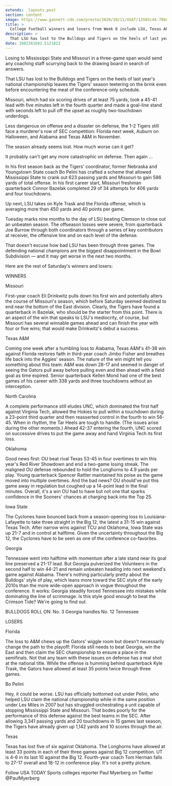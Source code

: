 ```yaml
--- 
extends: _layouts.post 
section: content 
image: https://www.gannett-cdn.com/presto/2020/10/11/USAT/12503c44-78b8-4b61-8029-60adafa5ab32-AP_Missouri_LSU_Football.jpg?crop=3277,1843,x0,y91&width=3200&height=1800&format=pjpg&auto=webp 
title: > 
  College football winners and losers from Week 6 include LSU, Texas A&M 
description: > 
  That LSU has lost to the Bulldogs and Tigers on the heels of last year's national championship leaves the Tigers' season teetering on the brink even before encountering the meat of the conference-only schedule.Less dangerous on offense and a disaster on defense, the 1-2 Tigers still face a murderer's row of SEC competition: Florida next week, Auburn on Halloween, and Alabama and Texas A&M in November.In his first career start, Missouri freshman quarterback Connor Bazelak completed 29 of 34 attempts for 406 yards and four touchdowns.Up next, LSU takes on Kyle Trask and the Florida offense, which is averaging more than 450 yards and 40 points per game.Tuesday marks nine months to the day of LSU beating Clemson to close out an unbeaten season. 
date: 1602381692.5121822 
--- 
```

Losing to Mississippi State and Missouri in a three-game span would send any coaching staff scurrying back to the drawing board in search of answers.

That LSU has lost to the Bulldogs and Tigers on the heels of last year's national championship leaves the Tigers' season teetering on the brink even before encountering the meat of the conference-only schedule.

Missouri, which had six scoring drives of at least 75 yards, took a 45-41 lead with five minutes left in the fourth quarter and made a goal-line stand with seconds left to pull off the upset as roughly two-touchdown underdogs.

Less dangerous on offense and a disaster on defense, the 1-2 Tigers still face a murderer's row of SEC competition: Florida next week, Auburn on Halloween, and Alabama and Texas A&M in November.

The season already seems lost. How much worse can it get?

It probably can't get any more catastrophic on defense. Then again ...

In his first season back as the Tigers' coordinator, former Nebraska and Youngstown State coach Bo Pelini has crafted a scheme that allowed Mississippi State to crank out 623 passing yards and Missouri to gain 586 yards of total offense. In his first career start, Missouri freshman quarterback Connor Bazelak completed 29 of 34 attempts for 406 yards and four touchdowns.

Up next, LSU takes on Kyle Trask and the Florida offense, which is averaging more than 450 yards and 40 points per game.

Tuesday marks nine months to the day of LSU beating Clemson to close out an unbeaten season. The offseason losses were severe, from quarterback Joe Burrow through both coordinators through a series of key contributors at receiver, the offensive line and on each level of the defense.

That doesn't excuse how bad LSU has been through three games. The defending national champions are the biggest disappointment in the Bowl Subdivision — and it may get worse in the next two months.

Here are the rest of Saturday's winners and losers:

WINNERS

Missouri

First-year coach Eli Drinkwitz pulls down his first win and potentially alters the course of Missouri's season, which before Saturday seemed destined to end near the bottom of the East division. Clearly, the Tigers have found a quarterback in Bazelak, who should be the starter from this point. There is an aspect of the win that speaks to LSU's mediocrity, of course, but Missouri has several winnable games ahead and can finish the year with four or five wins; that would make Drinkwitz's debut a success.

Texas A&M

Coming one week after a humbling loss to Alabama, Texas A&M's 41-38 win against Florida restores faith in third-year coach Jimbo Fisher and breathes life back into the Aggies' season. The nature of the win might tell you something about this team: A&M was down 28-17 and seemed in danger of seeing the Gators pull away before pulling even and then ahead with a field goal as time expired. Senior quarterback Kellen Mond had one of the best games of his career with 338 yards and three touchdowns without an interception.

North Carolina

A complete performance still eludes UNC, which dominated the first half against Virginia Tech, allowed the Hokies to pull within a touchdown during a 23-point third quarter and then reasserted control in the fourth to win 56-45. When in rhythm, the Tar Heels are tough to handle. (The issues arise during the other moments.) Ahead 42-37 entering the fourth, UNC scored on successive drives to put the game away and hand Virginia Tech its first loss.

Oklahoma

Good news first: OU beat rival Texas 53-45 in four overtimes to win this year's Red River Showdown and end a two-game losing streak. The maligned OU defense rebounded to hold the Longhorns to 4.9 yards per play. Young quarterback Spencer Rattler maintained his poise as the game moved into multiple overtimes. And the bad news? OU should've put this game away in regulation but coughed up a 14-point lead in the final minutes. Overall, it's a win OU had to have but not one that sparks confidence in the Sooners' chances at charging back into the Top 25.

Iowa State

The Cyclones have bounced back from a season-opening loss to Louisiana-Lafayette to take three straight in the Big 12, the latest a 31-15 win against Texas Tech. After narrow wins against TCU and Oklahoma, Iowa State was up 21-7 and in control at halftime. Given the uncertainty throughout the Big 12, the Cyclones have to be seen as one of the conference co-favorites.

Georgia

Tennessee went into halftime with momentum after a late stand near its goal line preserved a 21-17 lead. But Georgia pulverized the Volunteers in the second half to win 44-21 and remain unbeaten heading into next weekend's game against Alabama. There's nothing particularly pretty about the Bulldogs' style of play, which leans more toward the SEC style of the early 2010s than the more wide-open approach in vogue throughout the conference. It works: Georgia steadily forced Tennessee into mistakes while dominating the line of scrimmage. Is this style good enough to beat the Crimson Tide? We're going to find out.

BULLDOGS ROLL ON: No. 3 Georgia handles No. 12 Tennessee

LOSERS

Florida

The loss to A&M chews up the Gators' wiggle room but doesn't necessarily change the path to the playoff: Florida still needs to beat Georgia, win the East and then claim the SEC championship to ensure a place in the semifinals. Not that any team with these issues on defense has a real shot at the national title. While the offense is humming behind quarterback Kyle Trask, the Gators have allowed at least 35 points twice through three games.

Bo Pelini

Hey, it could be worse. LSU has officially bottomed out under Pelini, who helped LSU claim the national championship while in the same position under Les Miles in 2007 but has struggled orchestrating a unit capable of stopping Mississippi State and Missouri. That bodes poorly for the performance of this defense against the best teams in the SEC. After allowing 3,341 passing yards and 20 touchdowns in 15 games last season, the Tigers have already given up 1,142 yards and 10 scores through the air.

Texas

Texas has lost five of six against Oklahoma. The Longhorns have allowed at least 33 points in each of their three games against Big 12 competition. UT is 4-6 in its last 10 against the Big 12. Fourth-year coach Tom Herman falls to 27-17 overall and 18-12 in conference play. It's not a pretty picture.

Follow USA TODAY Sports colleges reporter Paul Myerberg on Twitter @PaulMyerberg